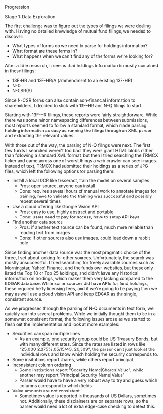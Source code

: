 Progression

Stage 1: Data Exploration

The first challenge was to figure out the types of filings we were dealing with. Having no detailed knowledge of mutual fund filings, we needed to discover:
- What types of forms do we need to parse for holdings information?
- What format are these forms in?
- What happens when we can't find any of the forms we're looking for?

After a little research, it seems that holdings information is mostly contained in these filings:
- 13F-HR and 13F-HR/A (ammendment to an existing 13F-HR)
- N-Q 
- N-CSR(S)

Since N-CSR forms can also contain non-financial information to shareholders, I decided to stick with 13F-HR and N-Q filings to start. 

Starting with 13F-HR filings, these reports were fairly straightforward. While there was some minor namespacing differences between submissions, most reports seemed to follow a standard format, which made parsing holding information as easy as running the filings through an XML parser and extracting the relevant values.

With those out of the way, the parsing of N-Q filings were next. The first few funds I searched weren't too bad: they were giant HTML blobs rather than following a standard XML format, but then I tried searching the TRMCX ticker and came across one of worst things a web crawler can see: images. Instead of text, TRMCX had submitted their holdings as a series of JPG files, which left the following options for parsing them:

- Install a local OCR like tesseract, train the model on several samples
  - Pros: open source, anyone can install
  - Cons: requires several hours of manual work to annotate images for training, have to validate the training was successful and possibly repeat several times
- Use a cloud offering like Google Vision API
  - Pros: easy to use, highly abstract and portable
  - Cons: users need to pay for access, have to setup API keys
- Find another data source 
  - Pros: if another text source can be found, much more reliable than reading text from images
  - Cons: if other sources also use images, could lead down a rabbit hole
  
Since finding another data source was the most pragmatic choice of the three, I set about looking for other sources. Unfortunately, the search was mostly unsuccessful. I tried searching for freely available sources such as Morningstar, Yahoo! Finance, and the funds own websites, but these only listed the Top 10 or Top 25 holdings, and didn't have any historical information on holdings, which makes them very lacking compared to the EDGAR database. While some sources did have APIs for fund holdings, these required hefty licensing fees, and if we're going to be paying then we may as well use a cloud vision API and keep EDGAR as the single, consistent source.


As we progressed through the parsing of N-Q documents in text form, we quickly ran into several problems. While we initially thought them to be in a somewhat consistent format, the following issues arose as we started to flesh out the implementation and look at more examples:
- Securities can span multiple lines
  - As an example, one security group could be US Treasury Bonds, but with many different rates. Since the rates are listed in rows like "25,000  2.875%,05/15/43,  26,309", the parser can't just look at the individual rows and know which holding the security corresponds to.
- Some insitutions report shares, while others report principal
- Inconsistent column ordering
  - Some institutions report "Security Name|Shares|Value", while another may report "Principal|Security Name|Value"
  - Parser would have to have a very robust way to try and guess which columns correspond to which fields
- Value amounts are not consistent
  - Sometimes value is reported in thousands of US Dollars, sometimes not. Additionally, these disclaimers are on separate rows, so the parser would need a lot of extra edge-case checking to detect this.
  
